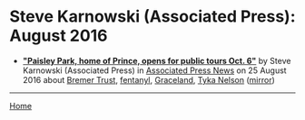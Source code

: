 # Steve Karnowski (Associated Press): August 2016

 - [**"Paisley Park, home of Prince, opens for public tours Oct. 6"**](https://apnews.com/0d8c41adcd8946dfb5182d55d077cc09) by Steve Karnowski (Associated Press) in [Associated Press News](https://apnews.com/) on 25 August 2016 about [Bremer Trust](../../../topics/bremer-trust/index.md), [fentanyl](../../../topics/fentanyl/index.md), [Graceland](../../../topics/graceland/index.md), [Tyka Nelson](../../../topics/tyka-nelson/index.md) ([mirror](https://web.archive.org/web/*/https://apnews.com/0d8c41adcd8946dfb5182d55d077cc09))

----

[Home](./)
